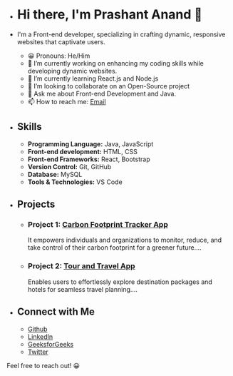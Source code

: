 - # Hi there, I'm Prashant Anand 👋

- I'm a Front-end developer, specializing in crafting dynamic, responsive websites that captivate users. 

  - 😀 Pronouns: He/Him
  - 🔭 I’m currently working on enhancing my coding skills while developing dynamic websites.
  - 🌱 I’m currently learning React.js and Node.js
  - 👯 I’m looking to collaborate on an Open-Source project
  - 💬 Ask me about Front-end Development and Java.
  - 📫 How to reach me: [Email](mailto:prashantanandcse2025@gmail.com)
    <!--  - ⚡ **Personal Website:** [Portfolio](link). -->

- ## Skills
  - **Programming Language:** Java, JavaScript  
  - **Front-end development:** HTML, CSS
  - **Front-end Frameworks:** React, Bootstrap
  - **Version Control:** Git, GitHub
  - **Database:** MySQL 
  - **Tools & Technologies:** VS Code

- ## Projects
  - ### Project 1: [Carbon Footprint Tracker App](https://carbon-footprint-tracker-sigma.vercel.app/ )
     It empowers individuals and organizations to monitor, reduce, and take control of their carbon footprint for a greener future....
  - ### Project 2: [Tour and Travel App]( https://659b0dc3482624d15119b69b--endearing-rugelach-0c6e02.netlify.app/ )
     Enables users to effortlessly explore destination packages and hotels for seamless travel planning....

- ## Connect with Me
  - [Github](https://github.com/PrashantAnand03)
  - [LinkedIn](https://www.linkedin.com/in/prashant-anand2oo3)
  - [GeeksforGeeks](https://auth.geeksforgeeks.org/user/prashantanand03)
  - [Twitter](https://twitter.com/PrashanAnand)

Feel free to reach out! 😀

    
